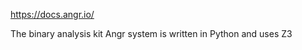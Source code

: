 https://docs.angr.io/












The binary analysis kit Angr system is written in Python and uses Z3


